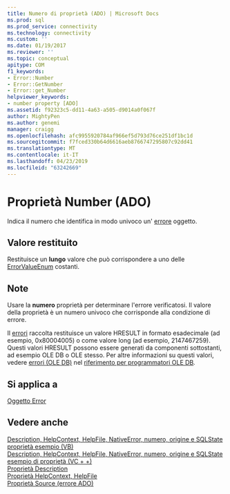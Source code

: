 ```yaml
---
title: Numero di proprietà (ADO) | Microsoft Docs
ms.prod: sql
ms.prod_service: connectivity
ms.technology: connectivity
ms.custom: ''
ms.date: 01/19/2017
ms.reviewer: ''
ms.topic: conceptual
apitype: COM
f1_keywords:
- Error::Number
- Error::GetNumber
- Error::get_Number
helpviewer_keywords:
- number property [ADO]
ms.assetid: f92323c5-dd11-4a63-a505-d9014a0f067f
author: MightyPen
ms.author: genemi
manager: craigg
ms.openlocfilehash: afc9955920784af966ef5d793d76ce251df1bc1d
ms.sourcegitcommit: f7fced330b64d6616aeb8766747295807c92dd41
ms.translationtype: MT
ms.contentlocale: it-IT
ms.lasthandoff: 04/23/2019
ms.locfileid: "63242669"
---
```

# <a name="number-property-ado"></a>Proprietà Number (ADO)
Indica il numero che identifica in modo univoco un' [errore](../../../ado/reference/ado-api/error-object.md) oggetto.  
  
## <a name="return-value"></a>Valore restituito  
 Restituisce un **lungo** valore che può corrispondere a uno delle [ErrorValueEnum](../../../ado/reference/ado-api/errorvalueenum.md) costanti.  
  
## <a name="remarks"></a>Note  
 Usare la **numero** proprietà per determinare l'errore verificatosi. Il valore della proprietà è un numero univoco che corrisponde alla condizione di errore.  
  
 Il [errori](../../../ado/reference/ado-api/errors-collection-ado.md) raccolta restituisce un valore HRESULT in formato esadecimale (ad esempio, 0x80004005) o come valore long (ad esempio, 2147467259). Questi valori HRESULT possono essere generati da componenti sottostanti, ad esempio OLE DB o OLE stesso. Per altre informazioni su questi valori, vedere [errori (OLE DB)](https://msdn.microsoft.com/ed74e62d-4948-4eeb-a7c9-fd7ad46af7fd) nel [riferimento per programmatori OLE DB](https://msdn.microsoft.com/3c5e2dd5-35e5-4a93-ac3a-3818bb43bbf8)*.*  
  
## <a name="applies-to"></a>Si applica a  
 [Oggetto Error](../../../ado/reference/ado-api/error-object.md)  
  
## <a name="see-also"></a>Vedere anche  
 [Description, HelpContext, HelpFile, NativeError, numero, origine e SQLState proprietà esempio (VB)](../../../ado/reference/ado-api/description-helpcontext-helpfile-nativeerror-number-source-example-vb.md)   
 [Description, HelpContext, HelpFile, NativeError, numero, origine e SQLState esempio di proprietà (VC + +)](../../../ado/reference/ado-api/description-helpcontext-helpfile-nativeerror-number-source-example-vc.md)   
 [Proprietà Description](../../../ado/reference/ado-api/description-property.md)   
 [Proprietà HelpContext, HelpFile](../../../ado/reference/ado-api/helpcontext-helpfile-properties.md)   
 [Proprietà Source (errore ADO)](../../../ado/reference/ado-api/source-property-ado-error.md)
